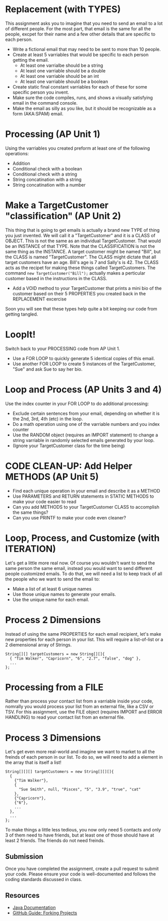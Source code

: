 # Replacement (with TYPES)
This assignment asks you to imagine that you need to send an email to a lot of different people.
For the most part, that email is the same for all the people, excpet for their name and a few other details that are specific to each person.
* Write a fictional email that may need to be sent to more than 10 people.
* Create at least 5 varriables that would be specific to each person getting the email.
  * At least one varrialbe should be a string
  * At least one varriable should be a double
  * At least one varriable should be an int
  * At least one varriable should be a boolean
* Create static final constant varriables for each of these for some specific person you invent.
* Make sure the code compiles, runs, and shows a visually satisfying email in the command console.
* Make the email as silly as you like, but it should be recognizable as a form (AKA:SPAM) email.


# Processing  (AP Unit 1)
Using the varriables you created preform at least one of the following operations:
* Addition
* Conditional check with a boolean
* Conditional check with a string
* String concatination with a string
* String concatination with a number


# Make a TargetCustomer "classification" (AP Unit 2)
This thing that is going to get emails is actually a brand new TYPE of thing you just invented. We will call it a "TargetCustomer" and it is a CLASS of OBJECT. This is not the same as an individual TargetCustomer. That would be an INSTANCE of that TYPE. Note that the CLASSIFICATION is not the same thing as the INSTANCE. A target customer might be named "Bill", but the CLASS is named "TargetCustomer". The CLASS might dictate that all target customers have an age. Bill's age is 7 and Sally's is 42. The CLASS acts as the recipet for making these things called TargetCustomers. The command ```new TargetCustomer("Bill");``` actually makes a perticular customer based in the instructions in the CLASS.

* Add a VOID method to your TargetCustomer that prints a mini bio of the customer based on their 5 PROPERTIES you created back in the REPLACEMENT excercise

Soon you will see that these types help quite a bit keeping our code from getting tangled.

# LoopIt!
Switch back to your PROCESSING code from AP Unit 1.
* Use a FOR LOOP to quickly generate 5 identical copies of this email.
* Use another FOR LOOP to create 5 instances of the TargetCustomer, "Sue" and ask Sue to say her bio.


# Loop and Process (AP Units 3 and 4)
Use the index counter in your FOR LOOP to do additional processing:
* Exclude certain sentences from your email, depending on whether it is the 2nd, 3rd, 4th (etc) in the loop.
* Do a math operation using one of the varriable numbers and you index counter
* Use the RANDOM object (requires an IMPORT statement) to change a string varriable in randomly selected emails generated by your loop.
* (Ignore your TargetCustomer class for the time being)

# CODE CLEAN-UP: Add Helper METHODS (AP Unit 5)
* Find each unique operation in your email and describe it as a METHOD
* Use PARAMETERS and RETURN statements in STATIC METHODS to make your code easier to read
* Can you add METHODS to your TargetCustomer CLASS to accomplish the same things?
* Can you use PRINTF to make your code even cleaner?

# Loop, Process, and Customize (with ITERATION)
Let's get a little more real now.
Of course you wouldn't want to send the same person the same email, instead you would want to send different people customized emails. To do that, we will need a list to keep track of all the people who we want to send the email to:
* Make a list of at least 6 unique names
* Use those unique names to generate your emails.
* Use the unique name for each email.


# Process 2 Dimensions
Instead of using the same PROPERTIES for each email recipient, let's make new properties for each person in your list. This will require a list-of-list or a 2 diemensional array of Strings.
```
String[][] targetCustomers = new String[][]{
  { "Tim Walker", "Capricorn", "6", "2.7", "false", "dog" },
  ...
};
```

# Processing from a FILE
Rather than process your contact list from a varriable inside your code, nomrally you would process your list from an external file, like a CSV or TSV. For this assignment, use the FILE object (requires IMPORT and ERROR HANDLING) to read your contact list from an external file.

# Process 3 Dimensions
Let's get even more real-world and imagine we want to market to all the freinds of each person in our list. To do so, we will need to add a element in the array that is itself a list!
```
String[][][] targetCustomers = new String[][][]{
  {
    {"Tim Walker"},
    {
      "Sue Smith", null, "Pisces", "5", "3.9", "true", "cat"
    },
    {"Capricorn"},
    {"6"},
    ...
  },
  ...
};
```
To make things a little less tedious, you now only need 5 contacts and only 3 of them need to have friends, but at least one of those should have at least 2 friends. The friends do not need freinds.

## Submission
Once you have completed the assignment, create a pull request to submit your code. Please ensure your code is well-documented and follows the coding standards discussed in class.

## Resources
- [Java Documentation](https://docs.oracle.com/en/java/)
- [GitHub Guide: Forking Projects](https://guides.github.com/activities/forking/)
